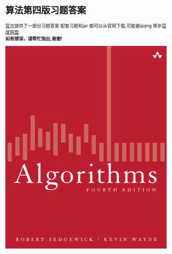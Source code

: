 # 算法第四版习题答案
[官方](http://algs4.cs.princeton.edu/)提供了一部分习题答案
配套习题和jar 都可以从官网下载,可能被qiang 移步[百度网盘](http://pan.baidu.com/s/1nvrTJFb)
<br> **如有错误，请帮忙指出,谢谢!**

![image](https://github.com/tonnyone/Algorithms/blob/master/cover.png)

